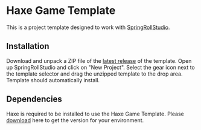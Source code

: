 # Haxe Game Template

This is a project template designed to work with [SpringRollStudio](https://github.com/SpringRoll/SpringRollStudio). 

## Installation 

Download and unpack a ZIP file of the [latest release](https://github.com/SpringRoll/HaxeGameTemplate/releases) of the template. Open up SpringRollStudio and click on "New Project". Select the gear icon next to the template selector and drag the unzipped template to the drop area. Template should automatically install. 

## Dependencies

Haxe is required to be installed to use the Haxe Game Template. Please [download](http://haxe.org/download) here to get the version for your environment.